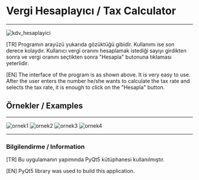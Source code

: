 # Vergi Hesaplayıcı / Tax Calculator

---

![kdv_hesaplayici](https://github.com/YazilimciAmaAcemiOlan/Tax-calculator/assets/127662417/ad941cbf-777e-4809-9ba9-366878410e6d)


[TR]
Programın arayüzü yukarıda gözüktüğü gibidir. Kullanımı ise son derece kolaydır. Kullanıcı vergi oranını hesaplamak istediği sayıyı girdikten sonra ve vergi oranını seçtikten sonra "Hesapla" butonuna tıklaması yeterlidir.

[EN]
The interface of the program is as shown above. It is very easy to use. After the user enters the number he/she wants to calculate the tax rate and selects the tax rate, it is enough to click on the "Hesapla" button.

## Örnekler / Examples

---

![ornek1](https://github.com/YazilimciAmaAcemiOlan/Tax-calculator/assets/127662417/580b08b4-c0cc-4e00-8236-bdfbddf93f3d)
![ornek2](https://github.com/YazilimciAmaAcemiOlan/Tax-calculator/assets/127662417/cdbab606-a5ff-4800-8cc6-7cf4b4cef330)
![ornek3](https://github.com/YazilimciAmaAcemiOlan/Tax-calculator/assets/127662417/5d0a2010-d21c-48c0-9032-f51edfeac4c3)
![ornek4](https://github.com/YazilimciAmaAcemiOlan/Tax-calculator/assets/127662417/6c154cb8-8975-4cca-a074-d6fb721d9b4d)

---

### Bilgilendirme / Information
[TR]
Bu uygulamanın yapımında PyQt5 kütüphanesi kullanılmıştır.

[EN]
PyQt5 library was used to build this application.